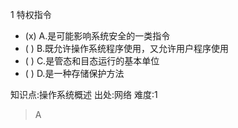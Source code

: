 1
特权指令
- (x) A.是可能影响系统安全的一类指令
- ( ) B.既允许操作系统程序使用，又允许用户程序使用
- ( ) C.是管态和目态运行的基本单位
- ( ) D.是一种存储保护方法

知识点:操作系统概述
出处:网络
难度:1
> A
